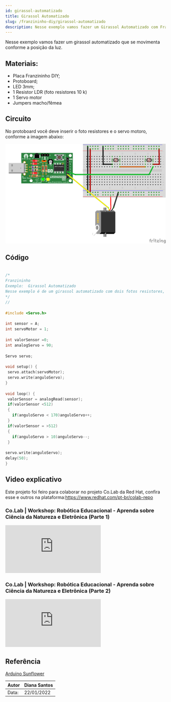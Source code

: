 ```yaml
---
id: girassol-automatizado
title: Girassol Automatizado
slug: /franzininho-diy/girassol-automatizado
description: Nesse exemplo vamos fazer um Girassol Automatizado com Franzininho DIY
---
```


Nesse exemplo vamos fazer um girassol automatizado que se movimenta conforme a posição da luz.

## Materiais:

- Placa Franzininho DIY;
- Protoboard;
- LED 3mm;
- 1 Resistor  LDR (foto resistores 10 k)
- 1 Servo motor
- Jumpers macho/fêmea

## Circuito


No protoboard você deve inserir o foto resistores e o servo motoro, conforme a imagem abaixo:

![Circuito](img/girassol-automatizado/girassol-atualizado.png)

## Código

```cpp

/*
Franzininho
Exemplo:  Girassol Automatizado
Nesse exemplo é de um girassol automatizado com dois fotos resistores,  um servo motor, entre outros materiais, confira.
*/
//

#include <Servo.h>

int sensor = A;
int servoMotor = 1;

int valorSensor =0;
int analogServo = 90;

Servo servo;

void setup() {
 servo.attach(servoMotor);
 servo.write(anguloServo);
}

void loop() {
 valorSensor = analogRead(sensor);
 if(valorSensor <512)
 {
   if(anguloServo < 170)anguloServo++;
 }
 if(valorSensor = >512)
 {
   if(anguloServo > 10)anguloServo--;
 }

servo.write(anguloServo);
delay(50);
}

```

## Video explicativo

Este projeto foi feiro para colaborar no projeto Co.Lab da Red Hat, confira esse e outros na plataforma:https://www.redhat.com/pt-br/colab-repo

### Co.Lab | Workshop: Robótica Educacional - Aprenda sobre Ciência da Natureza e Eletrônica (Parte 1)

<iframe   src="https://www.youtube.com/embed/wGXmITj9mHE" title="YouTube video player" frameborder="0" allow="accelerometer; autoplay; clipboard-write; encrypted-media; gyroscope; picture-in-picture" allowfullscreen></iframe>

### Co.Lab | Workshop: Robótica Educacional - Aprenda sobre Ciência da Natureza e Eletrônica (Parte 2)

<iframe   src="https://www.youtube.com/embed/ANmRyWnvq4U" title="YouTube video player" frameborder="0" allow="accelerometer; autoplay; clipboard-write; encrypted-media; gyroscope; picture-in-picture" allowfullscreen></iframe>


## Referência

 [Arduino Sunflower](https://create.arduino.cc/projecthub/Mako_/arduino-sunflower-c4fd84)



| Autor | Diana Santos |
|-------|--------------|
| Data: | 22/01/2022   |
